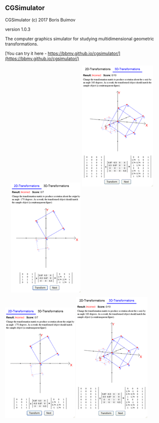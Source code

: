 ## CGSimulator
CGSimulator (c) 2017 Boris Buimov

version 1.0.3

The computer graphics simulator for studying multidimensional geometric transformations.

[You can try it here - https://bbmv.github.io/cgsimulator/](https://bbmv.github.io/cgsimulator/)

<p align="center">
  <img style="vertical-align:text-top;" src="https://github.com/bbmv/bbmv.github.io/raw/master/cgsimulator/images/2d.png">
  <img src="https://github.com/bbmv/bbmv.github.io/raw/master/cgsimulator/images/3d.png">
</p>

![2-D Transformations](https://github.com/bbmv/bbmv.github.io/raw/master/cgsimulator/images/2d.png)
![3-D Transformations](https://github.com/bbmv/bbmv.github.io/raw/master/cgsimulator/images/3d.png)



